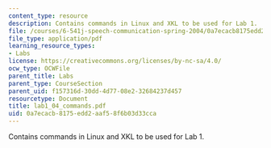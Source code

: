 ```yaml
---
content_type: resource
description: Contains commands in Linux and XKL to be used for Lab 1.
file: /courses/6-541j-speech-communication-spring-2004/0a7ecacb8175edd2aaf58f6b03d33cca_lab1_04_commands.pdf
file_type: application/pdf
learning_resource_types:
- Labs
license: https://creativecommons.org/licenses/by-nc-sa/4.0/
ocw_type: OCWFile
parent_title: Labs
parent_type: CourseSection
parent_uid: f157316d-30dd-4d77-08e2-32684237d457
resourcetype: Document
title: lab1_04_commands.pdf
uid: 0a7ecacb-8175-edd2-aaf5-8f6b03d33cca
---
```

Contains commands in Linux and XKL to be used for Lab 1.